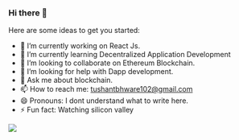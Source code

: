 ### Hi there 👋


Here are some ideas to get you started:

- 🔭 I’m currently working on React Js.
- 🌱 I’m currently learning Decentralized Application Development
- 👯 I’m looking to collaborate on Ethereum Blockchain.
- 🤔 I’m looking for help with Dapp development.
- 💬 Ask me about blockchain.
- 📫 How to reach me: tushantbhware102@gmail.com
- 😄 Pronouns: I dont understand what to write here.
- ⚡ Fun fact: Watching silicon valley


<img src='https://github-readme-stats.vercel.app/api?username=tushant1037&&show_icons=true&title_color=ffffff&icon_color=bb2acf&text_color=daf7dc&bg_color=151515' />
